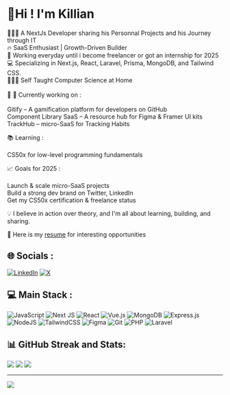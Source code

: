 <!-- Level 2: Bio and Detailled Features -->
# 💫Hi ! I'm Killian
🧑🏽‍💻 A NextJs Developer sharing his Personnal Projects and his Journey through IT <br/> 
🔥 SaaS Enthusiast | Growth-Driven Builder <br/>
🗽 Working everyday until i become freelancer or got an internship for 2025 <br/>
💻 Specializing in Next.js, React, Laravel, Prisma, MongoDB, and Tailwind CSS. <br/>
🧑🏽‍🎓 Self Taught Computer Science at Home <br/> <br/>
💭 📌 Currently working on : <br/><br/>
  Gitify – A gamification platform for developers on GitHub <br/>
  Component Library SaaS – A resource hub for Figma & Framer UI kits <br/>
  TrackHub – micro-SaaS for Tracking Habits <br/>
  
📚 Learning : <br/><br/>
  CS50x for low-level programming fundamentals <br/>

📈 Goals for 2025 : <br/><br/>
  Launch & scale micro-SaaS projects <br/>
  Build a strong dev brand on Twitter, LinkedIn<br/>
  Get my CS50x certification & freelance status<br/>

💡 I believe in action over theory, and I'm all about learning, building, and sharing.
  
📝 Here is my [resume](MTeck_s_Resume-2.pdf) for interesting opportunities <br/>


## 🌐 Socials :
[![LinkedIn](https://img.shields.io/badge/LinkedIn-%230077B5.svg?logo=linkedin&logoColor=white)](https://www.linkedin.com/in/killian-marty-557b78334/) 
[![X](https://img.shields.io/badge/X-black.svg?logo=X&logoColor=white)](https://x.com/KillianCodes69) 

## 💻 Main Stack :
![JavaScript](https://img.shields.io/badge/javascript-%23323330.svg?style=for-the-badge&logo=javascript&logoColor=%23F7DF1E) ![Next JS](https://img.shields.io/badge/Next-black?style=for-the-badge&logo=next.js&logoColor=white) ![React](https://img.shields.io/badge/react-%2320232a.svg?style=for-the-badge&logo=react&logoColor=%2361DAFB) ![Vue.js](https://img.shields.io/badge/vue.js-%2335495e.svg?style=for-the-badge&logo=vuedotjs&logoColor=%234FC08D) ![MongoDB](https://img.shields.io/badge/MongoDB-%234ea94b.svg?style=for-the-badge&logo=mongodb&logoColor=white) ![Express.js](https://img.shields.io/badge/express.js-%23404d59.svg?style=for-the-badge&logo=express&logoColor=%2361DAFB) ![NodeJS](https://img.shields.io/badge/node.js-6DA55F?style=for-the-badge&logo=node.js&logoColor=white) ![TailwindCSS](https://img.shields.io/badge/tailwindcss-%2338B2AC.svg?style=for-the-badge&logo=tailwind-css&logoColor=white)   ![Figma](https://img.shields.io/badge/figma-%23F24E1E.svg?style=for-the-badge&logo=figma&logoColor=white) ![Git](https://img.shields.io/badge/git-%23F05033.svg?style=for-the-badge&logo=git&logoColor=white) ![PHP](https://img.shields.io/badge/php-%23777BB4.svg?style=for-the-badge&logo=php&logoColor=white) ![Laravel](https://img.shields.io/badge/laravel-%23FF2D20.svg?style=for-the-badge&logo=laravel&logoColor=white)
## 📊 GitHub Streak and Stats:
![](https://github-readme-stats.vercel.app/api?username=69killian&theme=merko&hide_border=false&include_all_commits=false&count_private=false)
![](https://github-readme-stats.vercel.app/api/top-langs/?username=69killian&theme=merko&hide_border=false&include_all_commits=false&count_private=false&layout=compact)
![](https://github-readme-streak-stats.herokuapp.com/?user=69killian&theme=merko&hide_border=false)<br/>


---
[![](https://visitcount.itsvg.in/api?id=69killian&icon=0&color=0)](https://visitcount.itsvg.in)

<!-- Proudly created with GPRM ( https://gprm.itsvg.in ) -->
